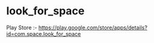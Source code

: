 # look_for_space

Play Store :- https://play.google.com/store/apps/details?id=com.space.look_for_space
